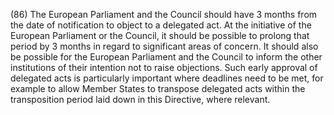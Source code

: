 (86) The European Parliament and the Council should have 3 months from the date of notification to object to a delegated act. At the initiative of the European Parliament or the Council, it should be possible to prolong that period by 3 months in regard to significant areas of concern. It should also be possible for the European Parliament and the Council to inform the other institutions of their intention not to raise objections. Such early approval of delegated acts is particularly important where deadlines need to be met, for example to allow Member States to transpose delegated acts within the transposition period laid down in this Directive, where relevant.